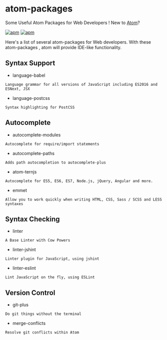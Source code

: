 # atom-packages
Some Useful Atom Packages for Web Developers ! New to [Atom](https://atom.io/)?

[![apm](https://img.shields.io/badge/atom-v1.11.2-green.svg)](http://atom.io/)
[![apm](https://img.shields.io/badge/license-CC%20BY%204.0-blue.svg)](https://creativecommons.org/licenses/by/4.0/)

Here's a list of several atom-packages for Web developers. With these atom-packages , atom will provide IDE-like functionality.

## Syntax Support
* language-babel
```
Language grammar for all versions of JavaScript including ES2016 and ESNext, JSX
```
* language-postcss
```
Syntax highlighting for PostCSS
```

## Autocomplete
* autocomplete-modules
```
Autocomplete for require/import statements
```
* autocomplete-paths
```
Adds path autocompletion to autocomplete-plus
```
* atom-ternjs
```
Autocomplete for ES5, ES6, ES7, Node.js, jQuery, Angular and more.
```
* emmet
```
Allow you to work quickly when writing HTML, CSS, Sass / SCSS and LESS syntaxes
```

## Syntax Checking
* linter
```
A Base Linter with Cow Powers
```
* linter-jshint
```
Linter plugin for JavaScript, using jshint
```
* linter-eslint
```
Lint JavaScript on the fly, using ESLint
```

## Version Control
* git-plus
```
Do git things without the terminal
```
* merge-conflicts
```
Resolve git conflicts within Atom
```
